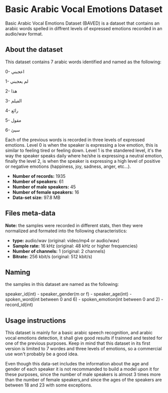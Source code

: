 # Basic Arabic Vocal Emotions Dataset 
Basic Arabic Vocal Emotions Dataset (BAVED) is a dataset that contains an arabic words spelled in diffrent levels of expressed emotions recorded in an audio/wav format.
## About the dataset
This dataset contains 7 arabic words identified and named as the following:

 0- اعجبني
 
 1- لم يعجبني
 
 2- هذا
 
 3- الفيلم
 
 4- رائع
 
 5- مقول
 
 6- سيئ

Each of the previous words is recorded in three levels of expressed emotions. Level 0 is when the speaker is expressing a low emotion, this is similar to feeling tired or feeling down. Level 1 is the standered level, it's the way the speaker speaks daily where he/she is expressing a neutral emotion, finally the level 2, is when the speaker is expressing a high level of positive or negative emotions (happiness, joy, sadness, anger, etc...).

* **Number of records:** 1935
* **Number of speakers:** 61
* **Number of male speakers:** 45
* **Number of female speakers:** 16
* **Data-set size:** 97.8 MB

## Files meta-data
**Note:** the samples were recorded in different stats, then they were normalized and formated into the following characteristics:

- **type:** audio/wav (original: video/mp4 or audio/wav)
- **Sample rate:** 16 kHz (original: 48 kHz or higher frequencies)
- **Number of channels:** 1 (original: 2 channels)
- **Bitrate:** 256 kbit/s (original: 512 kbit/s)

## Naming
the samples in this dataset are named as the following:

speaker_id(int) - speaker_gender(m or f) - speaker_age(int) - spoken_word(int between 0 and 6) - spoken_emotion(int between 0 and 2) - record_id(int)


## Usage instructions
This dataset is mainly for a basic arabic speech recognition, and arabic vocal emotions detection, it shall give good results if trainned and tested for one of the previous purposes. Keep in mind that this dataset in its first version is limited to 7 wordes and three levels of emotions, so a commercial use won't probably be a good idea.

Even though this data-set includes the information about the age and gender of each speaker it is not recommanded to build a model upon it for these purposes, since the number of male speakers is almost 3 times more than the number of female speakers,and since the ages of the speakers are between 18 and 23 with some exceptions.
